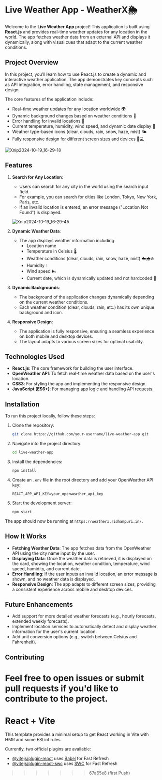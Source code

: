 
# Live Weather App - WeatherX🌦️

Welcome to the **Live Weather App** project! This application is built using **React.js** and provides real-time weather updates for any location in the world. The app fetches weather data from an external API and displays it dynamically, along with visual cues that adapt to the current weather conditions.

## Project Overview

In this project, you'll learn how to use React.js to create a dynamic and interactive weather application. The app demonstrates key concepts such as API integration, error handling, state management, and responsive design.

The core features of the application include:
- Real-time weather updates for any location worldwide 🌍
- Dynamic background changes based on weather conditions 🎨
- Error handling for invalid locations 🛑
- Current temperature, humidity, wind speed, and dynamic date display 📅
- Weather type-based icons (clear, clouds, rain, snow, haze, mist) 🌤️
- Fully responsive design for different screen sizes and devices 📱💻
  
![Xnip2024-10-19_16-29-18](https://github.com/user-attachments/assets/470d0784-864a-42f1-a963-b9492b33404b)

## Features

1. **Search for Any Location**:
   - Users can search for any city in the world using the search input field.
   - For example, you can search for cities like London, Tokyo, New York, Paris, etc.
   - If an invalid location is entered, an error message ("Location Not Found") is displayed.
     
   ![Xnip2024-10-19_16-29-45](https://github.com/user-attachments/assets/6f9bc53d-0720-42e3-bfb1-5e2715f05d08)

2. **Dynamic Weather Data**:

   - The app displays weather information including:
     - Location name
     - Temperature in Celsius 🌡️
     - Weather conditions (clear, clouds, rain, snow, haze, mist) ☁️🌧️❄️
     - Humidity 💧
     - Wind speed 🌬️
     - Current date, which is dynamically updated and not hardcoded 📅

3. **Dynamic Backgrounds**:
   - The background of the application changes dynamically depending on the current weather conditions.
   - Each weather condition (clear, clouds, rain, etc.) has its own unique background and icon.

4. **Responsive Design**:
   - The application is fully responsive, ensuring a seamless experience on both mobile and desktop devices.
   - The layout adapts to various screen sizes for optimal usability.

## Technologies Used

- **React.js**: The core framework for building the user interface.
- **OpenWeather API**: To fetch real-time weather data based on the user's location.
- **CSS3**: For styling the app and implementing the responsive design.
- **JavaScript (ES6+)**: For managing app logic and handling API requests.

## Installation

To run this project locally, follow these steps:

1. Clone the repository:
   ```bash
   git clone https://github.com/your-username/live-weather-app.git
   ```
2. Navigate into the project directory:
   ```bash
   cd live-weather-app
   ```
3. Install the dependencies:
   ```bash
   npm install
   ```
4. Create an `.env` file in the root directory and add your OpenWeather API key:
   ```env
   REACT_APP_API_KEY=your_openweather_api_key
   ```
5. Start the development server:
   ```bash
   npm start
   ```

The app should now be running at `https://weatherx.ridhampuri.in/`.

## How It Works

- **Fetching Weather Data**: The app fetches data from the OpenWeather API using the city name input by the user.
- **Displaying Data**: Once the weather data is retrieved, it is displayed on the card, showing the location, weather condition, temperature, wind speed, humidity, and current date.
- **Error Handling**: If the user inputs an invalid location, an error message is shown, and no weather data is displayed.
- **Responsive Design**: The app adapts to different screen sizes, providing a consistent experience across mobile and desktop devices.

## Future Enhancements

- Add support for more detailed weather forecasts (e.g., hourly forecasts, extended weekly forecasts).
- Implement location services to automatically detect and display weather information for the user's current location.
- Add unit conversion options (e.g., switch between Celsius and Fahrenheit).

## Contributing

Feel free to open issues or submit pull requests if you'd like to contribute to the project.
=======
# React + Vite

This template provides a minimal setup to get React working in Vite with HMR and some ESLint rules.

Currently, two official plugins are available:

- [@vitejs/plugin-react](https://github.com/vitejs/vite-plugin-react/blob/main/packages/plugin-react/README.md) uses [Babel](https://babeljs.io/) for Fast Refresh
- [@vitejs/plugin-react-swc](https://github.com/vitejs/vite-plugin-react-swc) uses [SWC](https://swc.rs/) for Fast Refresh
>>>>>>> 67a65e8 (first Push)
